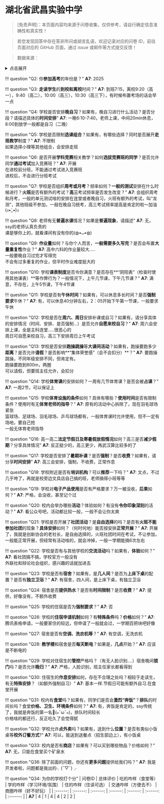 # 湖北省武昌实验中学

> [免责声明]：本页面内容均来源于问卷收集，仅供参考，请自行确定信息准确性和真实性！

> 若您发现回答中存在答非所问或胡言乱语，欢迎记录对应的问卷 ID，前往页面对应的 GitHub 页面，通过 issue 或邮件等方式提交反馈！

> 数据来源：

<details><summary>点击展开</summary>
<ul>
<li><strong>7</strong>: 匿名 (2025-07)</li>
</ul>
</details>

!!! question "Q2: 你**参加高考**的年份是？"
    **A7**: 2025  

!!! question "Q3: **走读学生**的**到校和离校**时间？"
    **A7**: 到班7:15，离校9:20（高一），9:40（高二），10:00（高三），10:30（高三下），有时候布置考场的话会早一点  

!!! question "Q4: 学校是否安排**晚自习**？如果有，晚自习进行什么活动？是否分段？请描述具体的**时间安排**"
    **A7**: 一晚6:10-7:40，老师上课，中间20min休息，8:00到放学一般都是自习（二晚）  

!!! question "Q5: 学校是否限制**选课组合**？如果有，有哪些选择？同时是否展开**走班教学**制度？"
    **A7**: 不限制  
    如果选择小理等其他组合，会安排走班  

!!! question "Q6: 是否开展**学科竞赛**相关教学？如何**选拔竞赛班的同学**？是否允许同学**通过考试**加入竞赛班？"
    **A7**: 开展  
    在进校前分班，不能通过考试进入竞赛班  
    进校后，不会进行分班考试  

!!! question "Q7: 学校是否组织**周考或月考**？频率如何？**一般的测试**安排在什么时候进行？**火班**是否有额外的考试？**高三**考试频率是否发生改变？"
    **A7**: 会组织周考和月考，一般的单元测试啥的安排在连堂或者晚自习，火班有额外的考试，叫“龙测”，其他班级不参加，一般在晚自习统考，高三考试频率提高是肯定的啦～加油(ง•̀_•́)ง  

!!! question "Q8: 老师有无**普遍水课**情况？如果是**普遍现象**，请描述"
    **A7**: 无，ssy的老师认真负责的  
    课是够你上的，就看课间有没有你的(◍•ᴗ•◍)  

!!! question "Q9: **作业量**如何？与你个人而言，**一般需要多久写完**？是否会布置**大量重复性**作业？"
    **A7**: 高中六科的作业量较大.....  
    一般要晚自习过完才写得完  
    不会有过多重复的作业，但平时作业难度挺大的  

!!! question "Q10: 学校**课表制度**是否令你满意？是否存在**“阴阳表”（检查时使用其他课表）**等作弊行为？一般情况下，上午几节课，下午几节课？"
    **A7**: 满意，不存在，上午5节课，下午4节课  

!!! question "Q11: 学校是否有**午休时间**？如果有，可以休息多长时间？是否**强制要求**午休？"
    **A7**: 有，可以休息40分钟左右，2：05开始下午第一节课，一般要求午休  

!!! question "Q12: 学校是否在**周六、周日**安排补课或自习？如果有，请分享具体的安排情况（时间、安排、是否强制...）是否允许**自愿来校自习**？"
    **A7**: 周六会安排上课，全是主科连堂.....很恶心的  
    周日可自愿来校自习，高三下安排周日上午考试  

!!! question "Q13: 学校是否安排**跑操跳操**等**大课间活动**？如果有，跑操要跑多少**距离**？是否允许**请假**？是否影响**“集体荣誉感”（会不会扣分）**？"
    **A7**: 要跑操跳操，不同年级安排不同，但肯定有。  
    跑操要跑到800m，两圈  
    可以请假，但要班主任允许，会扣分  

!!! question "Q14: 学校**体育课**的安排如何？一周有几节体育课？是否会被**占课**？"
    **A7**: 一周2节，可以保证上  

!!! question "Q15: 学校**体育设施的条件**如何？具体有哪些？**使用时间**是否有限制条件？使用时有无**体育老师的指导**？"
    **A7**: 原有的活动中心拆除了，现在羽毛球场紧张  
    篮球场、足球场、羽毛球场、乒乓球场都有，一般体育课时允许使用，但不一定有场地，要自己抢  
    一般无体育老师指导  

!!! question "Q16: 高一高二**法定节假日及寒暑假放假情况**如何？高三是否**减少假期**？分享具体情况"
    **A7**: 反正挺少的，高三更少，再武汉算比较多的了  

!!! question "Q17: 学校是否安排了**暑期补课**？是否**强制**？是否**收费**？如果有，请分享**时间安排**"
    **A7**: 高三会安排，强制，不收费，正常作息  

!!! question "Q18: 学校附近是否有**培训机构**？可以**推荐**一下吗？"
    **A7**: 文点，不过几乎垮了，再就是校旁边文具店自己搞的班，老师搞得小班等等  

!!! question "Q19: 学校对**电子产品使用**是否有严格要求？万一被没收，**后果**如何？"
    **A7**: 严格，会没收，甚至记个过  

!!! question "Q20: 校内会举办哪些**活动**？体验如何？有没有**令你印象深刻**的活动？"
    **A7**: 看公众号吧，活动都比较一般，一般不会让你太爽  

!!! question "Q21: 学校是否开展了**社团活动**？是**自由选择**的吗？是否有**火班不能参加社团**的现象？**具体安排**如何？（何时何地）能否按安排**正常开展**？"
    **A7**: 开展了，我就是创新协会的老社长，是自由选择的，火班社团时间在考试，不让参加，一般能正常开展，但经常有活动啥的，就会冲掉，一般一学期能搞6次左右  

!!! question "Q22: 学校是否有与其他学校的**交流活动**吗？如果有，**体验**如何？"
    **A7**: 看社团搞不搞，学校官方一般没有  
    外联社和辩论社会组织，感兴趣的话就加进去  

!!! question "Q23: 学校是否有**宿舍**？如果有，是**几人间**？是否为**上床下桌**的配置？是否有**独立卫浴**？"
    **A7**: 有宿舍，四人间，是上床下桌，有独立卫浴  

!!! question "Q24: 宿舍是否**提供热水**？是否有**时间限制**？是否**收费**？"
    **A7**: 提供，好像没有，不额外收费  

!!! question "Q25: 学校的住宿是否为**强制要求**？"
    **A7**: 否  

!!! question "Q26: 学校的**住宿申请机制**如何？有**特殊条件**吗？**价格**如何？"
    **A7**: 腾讯表格申请，一般要家住的较远，但申请了一般就会过，一学期百把块吧好像  

!!! question "Q27: 宿舍是否有**空调、洗衣机等**？"
    **A7**: 有空调，无洗衣机  

!!! question "Q28: **教学楼**和宿舍是否**每天断电**？如果是，**几点**开始？"
    **A7**: 应该是不断电的  

!!! question "Q29: 学校对住宿生的**管控**严格吗？（有无人脸识别....）宿舍晚间**锁门**吗？是否允许**晚归**？"
    **A7**: 严格，人脸识别，班主任家长都看得到  

!!! question "Q30: 住宿生的**作息安排**如何，存在不合理之处吗？相较于走读生，有无**特殊安排**？（如额外强制自习）"
    **A7**: 基本一样.节假日可能有额外自习.在食堂开展  

!!! question "Q31: 校内有**食堂**吗？如果有，同学们是否会**激烈“奔饭”**？**排队**的时间长吗？食堂**价格、卫生、环境条件**如何？"
    **A7**: 有，奔饭是肯定的，ssy传统了，我就是奔饭的第一名🍚(๑¯ω¯๑)，排队时间较长  
    价格啥的都还行，反正吃久了会觉得腻  

!!! question "Q32: 学校允许**点外卖**吗？如果有，送到什么**位置**？是否有类似小饭桌等**校外订餐方式**?"
    **A7**: 可以，能送到送餐点（招生部边上），有小饭桌  

!!! question "Q33: 校内是否有**商店**？如果有？可以买到哪些物品？价格如何？"
    **A7**: 无，只能在食堂买个矿泉水  

!!! question "Q36: 除了前面的问题，你还有**更多问题**提供给我们吗？"
    **A7**: 我是开发者啦，问题都是我出的╮(¯▽¯)╭  

!!! question "Q34: 为你的学校打个分"
    | 问卷ID | 总体评价 | 吃的咋样（食堂等） | 学的咋样（学习环境/氛围） | 住的咋样（住读可选） | 交通咋样（方便去不） | 商圈咋样（好不好玩） |
    | :------: | :------: | :------: | :------: | :------: | :------: | :------: |
    | **A7** | 4 | 1 | 4 | 4 | 2 | 2 |

